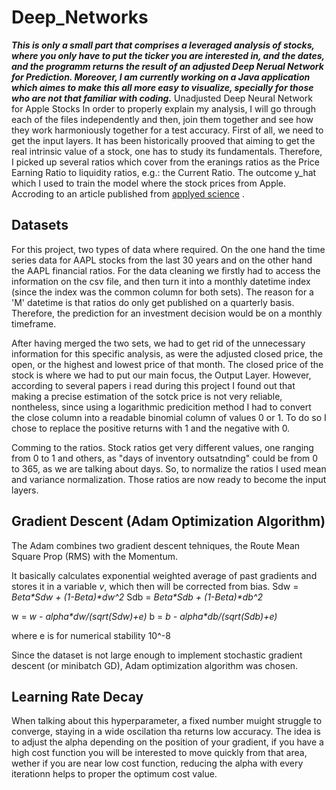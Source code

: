# Deep_Networks
***This is only a small part that comprises a leveraged analysis of stocks, where you only have to put the ticker you are interested in, and the dates, and the programm returns the result of an adjusted Deep Nerual Network for Prediction. Moreover, I am currently working on a Java application which aimes to make this all more easy to visualize, specially for those who are not that familiar with coding.***
Unadjusted Deep Neural Network for Apple Stocks
In order to properly explain my analysis, I will go through each of the files independently and then, join them together and see how they work harmoniously together for a test accuracy.
First of all, we need to get the input layers. It has been historically prooved that aiming to get the real intrinsic value of a stock, one has to study its fundamentals. Therefore, I picked up several ratios which cover from the eranings ratios as the Price Earning Ratio to liquidity ratios, e.g.: the Current Ratio. 
The outcome y_hat which I used to train the model where the stock prices from Apple. Accroding to an article published from [applyed science](file:///Users/usuario/Downloads/applsci-10-08142-v2.pdf) .


## Datasets
For this project, two types of data where required. On the one hand the time series data for AAPL stocks from the last 30 years and on the other hand the AAPL financial ratios.
For the data cleaning we firstly had to access the information on the csv file, and then turn it into a monthly datetime index (since the index was the common column for both sets). The reason for a 'M' datetime is that ratios do only get published on a quarterly basis. Therefore, the prediction for an investment decision would be on a monthly timeframe. 

After having merged the two sets, we had to get rid of the unnecessary information for this specific analysis, as were the adjusted closed price, the open, or the highest and lowest price of that month. The closed price of the stock is where we had to put our main focus, the Output Layer. However, according to several papers i read during this project I found out that making a precise estimation of the sotck price is not very reliable, nontheless, since using a logarithmic predicition method I had to convert the close column into a readable binomial column of values 0 or 1. To do so I chose to replace the positive returns with 1 and the negative with 0.

Comming to the ratios. Stock ratios get very different values, one ranging from 0 to 1 and others, as "days of inventory outsatnding" could be from 0 to 365, as we are talking about days. So, to normalize the ratios I used mean and variance normalization. Those ratios are now ready to become the input layers.

## Gradient Descent (Adam Optimization Algorithm)
The Adam combines two gradient descent tehniques, the Route Mean Square Prop (RMS) with the Momentum.

It basically calculates exponential weighted average of past gradients and stores it in a variable _v_, which then will be corrected from bias.
Sdw = _Beta*Sdw + (1-Beta)*dw^2_
Sdb = _Beta*Sdb + (1-Beta)*db^2_

w = _w - alpha*dw/(sqrt(Sdw)+e)_
b = _b - alpha*db/(sqrt(Sdb)+e)_

where e is for numerical stability 10^-8



Since the dataset is not large enough to implement stochastic gradient descent (or minibatch GD), Adam optimization algorithm was chosen.



## Learning Rate Decay
When talking about this hyperparameter, a fixed number muight struggle to converge, staying in a wide oscilation tha returns low accuracy. The idea is to adjust the alpha depending on the position of your gradient, if you have a high cost function you will be interested to move quickly from that area, wether if you are near low cost function, reducing the alpha with every iterationn helps to proper the optimum cost value.
